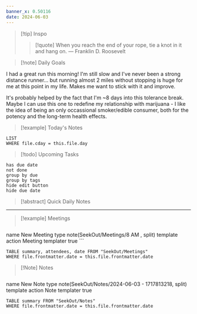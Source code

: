 ```yaml
---
banner_x: 0.50116
date: 2024-06-03
---
```


> [!tip] Inspo
>> [!quote] When you reach the end of your rope, tie a knot in it and hang on.
> — Franklin D. Roosevelt

>[!note] Daily Goals

I had a great run this morning! I'm still slow and I've never been a strong distance runner... but running almost 2 miles without stopping is huge for me at this point in my life. Makes me want to stick with it and improve.

It's probably helped by the fact that I'm ~8 days into this tolerance break. Maybe I can use this one to redefine my relationship with marijuana - I like the idea of being an only occassional smoker/edible consumer, both for the potency and the long-term health effects.

> [!example] Today's Notes
```dataview
LIST
WHERE file.cday = this.file.day
```

> [!todo] Upcoming Tasks

```tasks
has due date
not done
group by due
group by tags
hide edit button
hide due date
```

> [!abstract] Quick Daily Notes




---

> [!example] Meetings
>  ```button
name New Meeting
type note(SeekOut/Meetings/8  AM , split) template
action Meeting
templater true ```

```dataview  
TABLE summary, attendees, date FROM "SeekOut/Meetings"  
WHERE file.frontmatter.date = this.file.frontmatter.date  
```

> [!Note]  Notes
> ```button
name New Note
type note(SeekOut/Notes/2024-06-03 - 1717813218, split) template
action Note
templater true
```dataview
TABLE summary FROM "SeekOut/Notes"  
WHERE file.frontmatter.date = this.file.frontmatter.date  
```

​